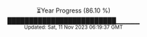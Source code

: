 <p align="center">
⏳Year Progress (86.10 %) <br>
█████████████████████████▁▁▁▁▁ <br>
<sub>Updated: Sat, 11 Nov 2023 06:19:37 GMT</sub>
</p>

